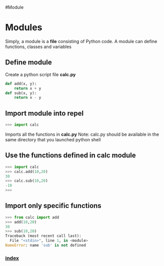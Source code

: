 #Module
# Modules
 Simply, a module is a **file** consisting of Python code. A module can define functions, classes and variables
## Define module
Create a python script file **calc.py**
```python
def add(x, y):
    return x + y
def sub(x, y):
    return x - y
```
## Import module into repel
```python
>>> import calc
```
Imports all the functions in **calc.py**
Note: calc.py should be available in the same directory that you launched python shell
## Use the functions defined  in  calc module
```python
>>> import calc
>>> calc.add(10,20)
30
>>> calc.sub(10,20)
-10
>>>
```
## Import only specific functions
```python
>>> from calc import add
>>> add(10,20)
30
>>> sub(10,20)
Traceback (most recent call last):
  File "<stdin>", line 1, in <module>
NameError: name 'sub' is not defined
```
### [index](index.html)
